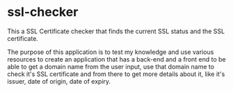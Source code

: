 # ssl-checker

This a SSL Certificate checker that finds the current SSL status and the SSL certificate.

The purpose of this application is to test my knowledge and use various resources to create an application that 
has a back-end and a front end to be able to get a domain name from the user input, use that domain name to check
it's SSL certificate and from there to get more details about it, like it's issuer, date of origin, date of expiry.
